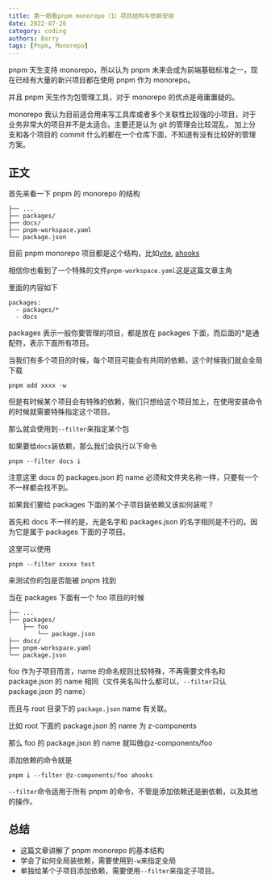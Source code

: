 ```yaml
---
title: 第一眼看pnpm monorepo（1）项目结构与依赖安装
date: 2022-07-26
category: coding
authors: Barry
tags: [Pnpm, Monorepo]
---
```


pnpm 天生支持 monorepo，所以认为 pnpm 未来会成为前端基础标准之一，现在已经有大量的新兴项目都在使用 pnpm 作为 monorepo。

并且 pnpm 天生作为包管理工具，对于 monorepo 的优点是毋庸置疑的。

<!--truncate-->

monorepo 我认为目前适合用来写工具库或者多个关联性比较强的小项目，对于业务非常大的项目并不是太适合。主要还是认为 git 的管理会比较混乱， 加上分支和各个项目的 commit 什么的都在一个仓库下面，不知道有没有比较好的管理方案。

## 正文

首先来看一下 pnpm 的 monorepo 的结构

```
├── ...
├── packages/
├── docs/
├── pnpm-workspace.yaml
└── package.json
```

目前 pnpm monorepo 项目都是这个结构，比如[vite](https://github.com/vitejs/vite), [ ahooks](https://github.com/alibaba/hooks)

相信你也看到了一个特殊的文件`pnpm-workspace.yaml`这是这篇文章主角

里面的内容如下

```
packages:
  - packages/*
  - docs
```

packages 表示一般你要管理的项目，都是放在 packages 下面，而后面的\*是通配符，表示下面所有项目。

当我们有多个项目的时候，每个项目可能会有共同的依赖，这个时候我们就会全局下载

```
pnpm add xxxx -w
```

但是有时候某个项目会有特殊的依赖，我们只想给这个项目加上，在使用安装命令的时候就需要特殊指定这个项目。

那么就会使用到`--filter`来指定某个包

如果要给`docs`装依赖，那么我们会执行以下命令

```
pnpm --filter docs i
```

注意这里 docs 的 packages.json 的 name 必须和文件夹名称一样，只要有一个不一样都会找不到。

如果我们要给 packages 下面的某个子项目装依赖又该如何装呢？

首先和 docs 不一样的是，光是名字和 packages.json 的名字相同是不行的。因为它是属于 packages 下面的子项目。

这里可以使用

```
pnpm --filter xxxxx test
```

来测试你的包是否能被 pnpm 找到

当在 packages 下面有一个 foo 项目的时候

```
├── ...
├── packages/
    ├── foo
        └── package.json
├── docs/
├── pnpm-workspace.yaml
└── package.json
```

foo 作为子项目而言，name 的命名规则比较特殊，不再需要文件名和 package.json 的 name 相同（文件夹名叫什么都可以，`--filter`只认 package.json 的 name）

而且与 root 目录下的 `package.json` name 有关联。

比如 root 下面的 package.json 的 name 为 z-components

那么 foo 的 package.json 的 name 就叫做@z-components/foo

添加依赖的命令就是

```
pnpm i --filter @z-components/foo ahooks
```

`--filter`命令适用于所有 pnpm 的命令，不管是添加依赖还是删依赖，以及其他的操作。

## 总结

- 这篇文章讲解了 pnpm monorepo 的基本结构
- 学会了如何全局装依赖，需要使用到`-w`来指定全局
- 单独给某个子项目添加依赖，需要使用`--filter`来指定子项目。
